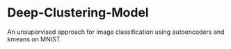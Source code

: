# Deep-Clustering-Model
An unsupervised approach for image classification using autoencoders and kmeans on MNIST.
